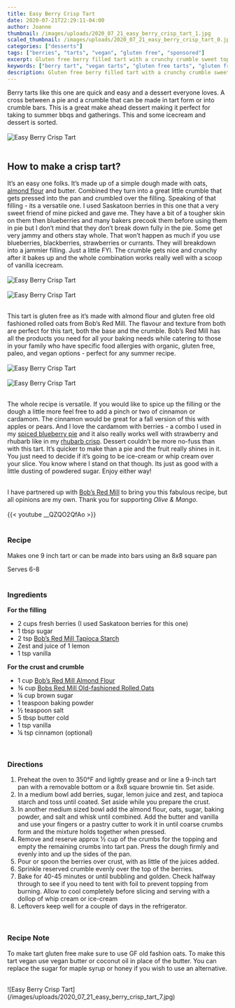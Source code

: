 ```yaml
---
title: Easy Berry Crisp Tart
date: 2020-07-21T22:29:11-04:00
author: Joanne
thumbnail: /images/uploads/2020_07_21_easy_berry_crisp_tart_1.jpg
scaled_thumbnail: /images/uploads/2020_07_21_easy_berry_crisp_tart_0.jpg
categories: ["desserts"]
tags: ["berries", "tarts", "vegan", "gluten free", "sponsored"]
excerpt: Gluten free berry filled tart with a crunchy crumble sweet topping and a vegan option
keywords: ["berry tart", "vegan tarts", "gluten free tarts", "gluten free desserts"]
description: Gluten free berry filled tart with a crunchy crumble sweet topping and a vegan option
---
```


Berry tarts like this one are quick and easy and a dessert everyone loves. A cross between a pie and a crumble that can be made in tart form or into crumble bars. This is a great make ahead dessert making it perfect for taking to summer bbqs and gatherings. This and some icecream and dessert is sorted. 
</br>
</br>
![Easy Berry Crisp Tart](/images/uploads/2020_07_21_easy_berry_crisp_tart_2.jpg)
</br>
</br>

## How to make a crisp tart? 
It’s an easy one folks. It’s made up of a simple dough made with oats, <span class="highlight"><a rel="nofollow" href="https://www.bobsredmill.com/almond-meal-flour.html">almond flour</a></span> and butter. Combined they turn into a great little crumble that gets pressed into the pan and crumbled over the filling. Speaking of that filling - its a versatile one. I used Saskatoon berries in this one that a very sweet friend of mine picked and gave me. They have a bit of a tougher skin on them then blueberries and many bakers precook them before using them in pie but I don’t mind that they don’t break down fully in the pie. Some get very jammy and others stay whole. That won’t happen as much if you use blueberries, blackberries, strawberries or currants. They will breakdown into a jammier filling. Just a little FYI. The crumble gets nice and crunchy after it bakes up and the whole combination works really well with a scoop of vanilla icecream. 
</br>
</br>
![Easy Berry Crisp Tart](/images/uploads/2020_07_21_easy_berry_crisp_tart_3.jpg)
</br>
</br>
![Easy Berry Crisp Tart](/images/uploads/2020_07_21_easy_berry_crisp_tart_4.jpg)
</br>
</br>

This tart is gluten free as it’s made with almond flour and gluten free old fashioned rolled oats from Bob’s Red Mill. The flavour and texture from both are perfect for this tart, both the base and the crumble. Bob’s Red Mill has all the products you need for all your baking needs while catering to those in your family who have specific food allergies with organic, gluten free, paleo, and vegan options - perfect for any summer recipe. 
</br>
</br>
![Easy Berry Crisp Tart](/images/uploads/2020_07_21_easy_berry_crisp_tart_5.jpg)
</br>
</br>
![Easy Berry Crisp Tart](/images/uploads/2020_07_21_easy_berry_crisp_tart_6.jpg)
</br>
</br>

The whole recipe is versatile. If you would like to spice up the filling or the dough a little more feel free to add a pinch or two of cinnamon or cardamom. The cinnamon would be great for a fall version of this with apples or pears. And I love the cardamom with berries - a combo I used in my [spiced blueberry pie](https://www.oliveandmango.com/spiced-blueberry-pie/) and it also really works well with strawberry and rhubarb like in my [rhubarb crisp](https://www.oliveandmango.com/warm-vanilla-rhubarb-crisp/). Dessert couldn’t be more no-fuss than with this tart. It’s quicker to make than a pie and the fruit really shines in it. You just need to decide if it’s going to be ice-cream or whip cream over your slice. You know where I stand on that though. Its just as good with a little dusting of powdered sugar. Enjoy either way!
</br>
</br>

I have partnered up with <span class="highlight"><a rel="nofollow" href="https://www.bobsredmill.com/?utm_source=TheOliveAndMango&utm_medium=influencer&utm_campaign=bobsredmill">Bob’s Red Mill</a></span> to bring you this fabulous recipe, but all opinions are my own. Thank you for supporting _Olive & Mango_.
</br>
</br>
{{< youtube __QZQO2QfAo >}}
</br>
</br>

### Recipe
Makes one 9 inch tart or can be made into bars using an 8x8 square pan  

Serves 6-8
</br>
</br>

### Ingredients

__For the filling__

* <span itemprop="recipeIngredient">2 cups fresh berries (I used Saskatoon berries for this one) </span>
* <span itemprop="recipeIngredient">1 tbsp sugar</span>
* <span itemprop="recipeIngredient">2 tsp <span class="highlight"><a rel="nofollow" href="https://www.bobsredmill.com/tapioca-flour.html">Bob’s Red Mill Tapioca Starch </a></span></span>
* <span itemprop="recipeIngredient">Zest and juice of 1 lemon </span>
* <span itemprop="recipeIngredient">1 tsp vanilla </span>

__For the crust and crumble__

* <span itemprop="recipeIngredient">1 cup <span class="highlight"><a rel="nofollow" href="https://www.bobsredmill.com/almond-meal-flour.html">Bob’s Red Mill Almond Flour</a></span> </span>
* <span itemprop="recipeIngredient">&frac34; cup <span class="highlight"><a rel="nofollow" href="https://www.bobsredmill.com/gluten-free-rolled-oats.html">Bobs Red Mill Old-fashioned Rolled Oats</a></span></span>
* <span itemprop="recipeIngredient">&frac14; cup brown sugar</span>
* <span itemprop="recipeIngredient">1 teaspoon baking powder</span>
* <span itemprop="recipeIngredient">&frac12; teaspoon salt</span>
* <span itemprop="recipeIngredient">5 tbsp butter cold </span>
* <span itemprop="recipeIngredient">1 tsp vanilla </span>
* <span itemprop="recipeIngredient">&frac14; tsp cinnamon (optional) </span>
</br>

### Directions

1. Preheat the oven to 350°F and lightly grease and or line a 9-inch tart pan with a removable bottom or a 8x8 square brownie tin. Set aside.
2. In a medium bowl add berries, sugar, lemon juice and zest, and tapioca starch and toss until coated. Set aside while you prepare the crust.
3. In another medium sized bowl add the  almond flour, oats, sugar, baking powder, and salt and whisk until combined. Add the butter and vanilla and use your fingers or a pastry cutter to work it in until coarse crumbs form and the mixture holds together when pressed.
4. Remove and reserve approx &frac12; cup of the crumbs for the topping and empty the remaining crumbs into tart pan. Press the dough firmly and evenly into and up the sides of the pan.
5. Pour or spoon the berries over crust, with as little of the juices added. 
6. Sprinkle reserved crumble evenly over the top of the berries.
7. Bake for 40-45 minutes or until bubbling and golden. Check halfway through to see if you need to tent with foil to prevent topping from burning. Allow to cool completely before slicing and serving with a dollop of whip cream or ice-cream
8. Leftovers keep well for a couple of days in the refrigerator.
</br>

### Recipe Note

To make tart gluten free make sure to use GF old fashion oats. To make this tart vegan use vegan butter or coconut oil in place of the butter. You can replace the sugar for maple syrup or honey if you wish to use an alternative. 

</br>
![Easy Berry Crisp Tart](/images/uploads/2020_07_21_easy_berry_crisp_tart_7.jpg)
